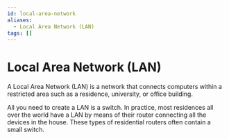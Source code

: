 ```yaml
---
id: local-area-network
aliases:
  - Local Area Network (LAN)
tags: []
---
```


# Local Area Network (LAN)

A Local Area Network (LAN) is a network that connects computers within a restricted area such as a residence, university, or office building.

All you need to create a LAN is a switch. In practice, most residences all over the world have a LAN by means of their router connecting all the devices in the house. These types of residential routers often contain a small switch.
